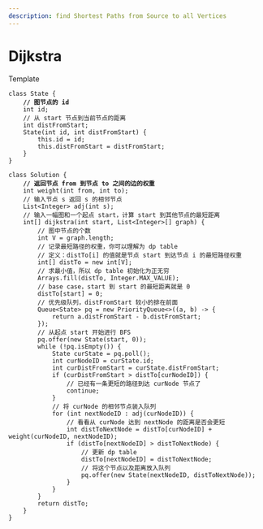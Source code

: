 ```yaml
---
description: find Shortest Paths from Source to all Vertices
---
```


# Dijkstra

Template

<pre class="language-java"><code class="lang-java">class State {
<strong>    // 图节点的 id
</strong>    int id;
    // 从 start 节点到当前节点的距离
    int distFromStart;
    State(int id, int distFromStart) {
        this.id = id;
        this.distFromStart = distFromStart;
    }
}

class Solution {
<strong>    // 返回节点 from 到节点 to 之间的边的权重
</strong>    int weight(int from, int to);
    // 输⼊节点 s 返回 s 的相邻节点
    List&#x3C;Integer> adj(int s);
    // 输⼊⼀幅图和⼀个起点 start，计算 start 到其他节点的最短距离
    int[] dijkstra(int start, List&#x3C;Integer>[] graph) {
        // 图中节点的个数
        int V = graph.length;
        // 记录最短路径的权重，你可以理解为 dp table
        // 定义：distTo[i] 的值就是节点 start 到达节点 i 的最短路径权重
        int[] distTo = new int[V];
        // 求最⼩值，所以 dp table 初始化为正⽆穷
        Arrays.fill(distTo, Integer.MAX_VALUE);
        // base case，start 到 start 的最短距离就是 0
        distTo[start] = 0;
        // 优先级队列，distFromStart 较⼩的排在前⾯
        Queue&#x3C;State> pq = new PriorityQueue&#x3C;>((a, b) -> {
            return a.distFromStart - b.distFromStart;
        });
        // 从起点 start 开始进⾏ BFS
        pq.offer(new State(start, 0));
        while (!pq.isEmpty()) {
            State curState = pq.poll();
            int curNodeID = curState.id;
            int curDistFromStart = curState.distFromStart;
            if (curDistFromStart > distTo[curNodeID]) {
                // 已经有⼀条更短的路径到达 curNode 节点了
                continue;
            }
            // 将 curNode 的相邻节点装⼊队列
            for (int nextNodeID : adj(curNodeID)) {
                // 看看从 curNode 达到 nextNode 的距离是否会更短
                int distToNextNode = distTo[curNodeID] + weight(curNodeID, nextNodeID);
                if (distTo[nextNodeID] > distToNextNode) {
                    // 更新 dp table
                    distTo[nextNodeID] = distToNextNode;
                    // 将这个节点以及距离放⼊队列
                    pq.offer(new State(nextNodeID, distToNextNode));
                }
            }
        }
        return distTo;
    }
}
</code></pre>
